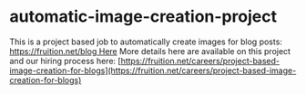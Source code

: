 # automatic-image-creation-project
This is a project based job to automatically create images for blog posts: [https://fruition.net/blog  Here](https://fruition.net/blog )
More details here are available on this project and our hiring process here:
[https://fruition.net/careers/project-based-image-creation-for-blogs](https://fruition.net/careers/project-based-image-creation-for-blogs)
